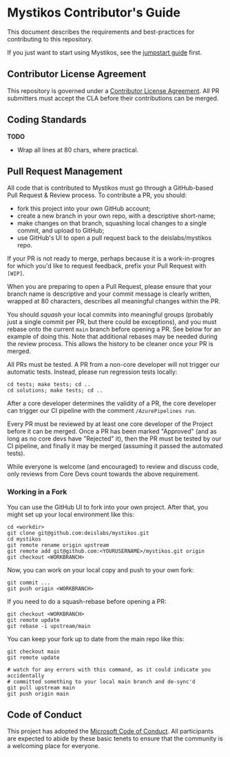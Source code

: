 # Mystikos Contributor's Guide

This document describes the requirements and best-practices for contributing to
this repository.

If you just want to start using Mystikos, see the [jumpstart
guide](doc/dev-jumpstart.md) first.

## Contributor License Agreement

This repository is governed under a [Contributor License
Agreement](https://cla.opensource.microsoft.com/deislabs/mystikos). All PR
submitters must accept the CLA before their contributions can be merged.

## Coding Standards

**TODO**

- Wrap all lines at 80 chars, where practical.

## Pull Request Management

All code that is contributed to Mystikos must go through a GitHub-based Pull
Request & Review process. To contribute a PR, you should:
- fork this project into your own GitHub account;
- create a new branch in your own repo, with a descriptive short-name;
- make changes on that branch, squashing local changes to a single commit, and upload to GitHub;
- use GitHub's UI to open a pull request back to the deislabs/mystikos repo.


If your PR is not ready to merge, perhaps because it is a work-in-progres for
which you'd like to request feedback, prefix your Pull Request with `[WIP]`.

When you are preparing to open a Pull Request, please ensure that your branch
name is descriptive and your commit message is clearly written, wrapped at 80
characters, describes all meaningful changes within the PR.

You should *squash* your local commits into meaningful groups (probably just a
single commit per PR, but there could be exceptions), and you must rebase onto
the current `main` branch before opening a PR. See below for an example of doing this.
Note that additional rebases may be needed during the review process. This allows the
history to be cleaner once your PR is merged.

All PRs must be tested. A PR from a non-core developer will not trigger our
automatic tests. Instead, please run regression tests locally:

```
cd tests; make tests; cd ..
cd solutions; make tests; cd ..
```

After a core developer determines the validity of a PR, the core developer can
trigger our CI pipeline with the comment `/AzurePipelines run`.

Every PR must be reviewed by at least one core developer of the Project before
it can be merged. Once a PR has been marked "Approved" (and as long as no core
devs have "Rejected" it), then the PR must be tested by our CI pipeline, and
finally it may be merged (assuming it passed the automated tests).

While everyone is welcome (and encouraged) to review and discuss code, only
reviews from Core Devs count towards the above requirement.

### Working in a Fork

You can use the GitHub UI to fork into your own project. After that, you might
set up your local environment like this:

```
cd <workdir>
git clone git@github.com:deislabs/mystikos.git
cd mystikos
git remote rename origin upstream
git remote add git@github.com:<YOURUSERNAME>/mystikos.git origin
git checkout <WORKBRANCH>
```

Now, you can work on your local copy and push to your own fork:
```
git commit ...
git push origin <WORKBRANCH>
```

If you need to do a squash-rebase before opening a PR:
```
git checkout <WORKBRANCH>
git remote update
git rebase -i upstream/main
```

You can keep your fork up to date from the main repo like this:
```
git checkout main
git remote update

# watch for any errors with this command, as it could indicate you accidentally
# committed something to your local main branch and de-sync'd
git pull upstream main
git push origin main
```

## Code of Conduct

This project has adopted the [Microsoft Code of
Conduct](https://opensource.microsoft.com/codeofconduct/). All participants are
expected to abide by these basic tenets to ensure that the community is a
welcoming place for everyone.
